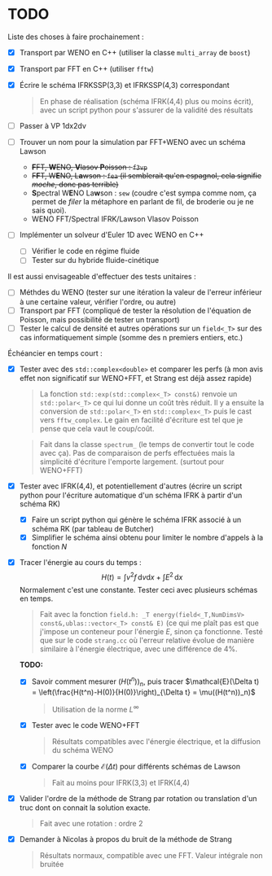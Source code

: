 # TODO


Liste des choses à faire prochainement :

- [x] Transport par WENO en C++ (utiliser la classe `multi_array` de `boost`)
- [x] Transport par FFT en C++ (utiliser `fftw`)
- [x] Écrire le schéma IFRKSSP(3,3) et IFRKSSP(4,3) correspondant
    > En phase de réalisation (schéma IFRK(4,4) plus ou moins écrit), avec un script python pour s'assurer de la validité des résultats

- [ ] Passer à VP 1dx2dv
- [ ] Trouver un nom pour la simulation par FFT+WENO avec un schéma Lawson
    + ~~**F**FT, **W**ENO, **V**lasov **P**oisson : `f3vp`~~
    + ~~F**F**T, W**E**NO, L**a**wson : `fea` (il semblerait qu'en espagnol, cela signifie *moche*, donc pas terrible)~~
    + **S**pectral W**E**NO La**w**son : `sew` (coudre c'est sympa comme nom, ça permet de *filer* la métaphore en parlant de fil, de broderie ou je ne sais quoi).
    + WENO FFT/Spectral IFRK/Lawson Vlasov Poisson
- [ ] Implémenter un solveur d'Euler 1D avec WENO en C++
    + [ ] Vérifier le code en régime fluide
    + [ ] Tester sur du hybride fluide-cinétique

Il est aussi envisageable d'effectuer des tests unitaires :

- [ ] Méthdes du WENO (tester sur une itération la valeur de l'erreur inférieur à une certaine valeur, vérifier l'ordre, ou autre)
- [ ] Transport par FFT (compliqué de tester la résolution de l'équation de Poisson, mais possibilité de tester un transport)
- [ ] Tester le calcul de densité et autres opérations sur un `field<_T>` sur des cas informatiquement simple (somme des n premiers entiers, etc.)

Échéancier en temps court :

- [x] Tester avec des `std::complex<double>` et comparer les perfs (à mon avis effet non significatif sur WENO+FFT, et Strang est déjà assez rapide)
    > La fonction `std::exp(std::complex<_T> const&)` renvoie un `std::polar<_T>` ce qui lui donne un coût très réduit. Il y a ensuite la conversion de `std::polar<_T>` en `std::complex<_T>` puis le cast vers `fftw_complex`. Le gain en facilité d'écriture est tel que je pense que cela vaut le coup/coût.
    
    > Fait dans la classe `spectrum_` (le temps de convertir tout le code avec ça). Pas de comparaison de perfs effectuées mais la simplicité d'écriture l'emporte largement. (surtout pour WENO+FFT)
     
- [x] Tester avec IFRK(4,4), et potentiellement d'autres (écrire un script python pour l'écriture automatique d'un schéma IFRK à partir d'un schéma RK)
    - [x] Faire un script python qui génère le schéma IFRK associé à un schéma RK (par tableau de Butcher)
    - [x] Simplifier le schéma ainsi obtenu pour limiter le nombre d'appels à la fonction $N$

- [x] Tracer l'énergie au cours du temps : $$H(t) = \int v^2f\,\mathrm{d}v\mathrm{d}x + \int E^2\,\mathrm{d}x$$ Normalement c'est une constante. Tester ceci avec plusieurs schémas en temps.
    > Fait avec la fonction `field.h: _T energy(field<_T,NumDimsV> const&,ublas::vector<_T> const& E)` (ce qui me plaît pas est que j'impose un conteneur pour l'énergie $E$, sinon ça fonctionne. Testé que sur le code `strang.cc` où l'erreur relative évolue de manière similaire à l'énergie électrique, avec une différence de 4%.
    
    **TODO:**
    
    - [x] Savoir comment mesurer $(H(t^n))_n$, puis tracer $\mathcal{E}(\Delta t) = \left(\frac{H(t^n)-H(0)}{H(0)}\right)_{\Delta t} = \mu((H(t^n))_n)$
        > Utilisation de la norme $L^{\infty}$
        
    - [x] Tester avec le code WENO+FFT
        > Résultats compatibles avec l'énergie électrique, et la diffusion du schéma WENO
        
    - [x] Comparer la courbe $\mathcal{E}(\Delta t)$ pour différents schémas de Lawson
        > Fait au moins pour IFRK(3,3) et IFRK(4,4)
    
- [x] Valider l'ordre de la méthode de Strang par rotation ou translation d'un truc dont on connait la solution exacte.
    > Fait avec une rotation : ordre 2
    
- [x] Demander à Nicolas à propos du bruit de la méthode de Strang
    > Résultats normaux, compatible avec une FFT. Valeur intégrale non bruitée

